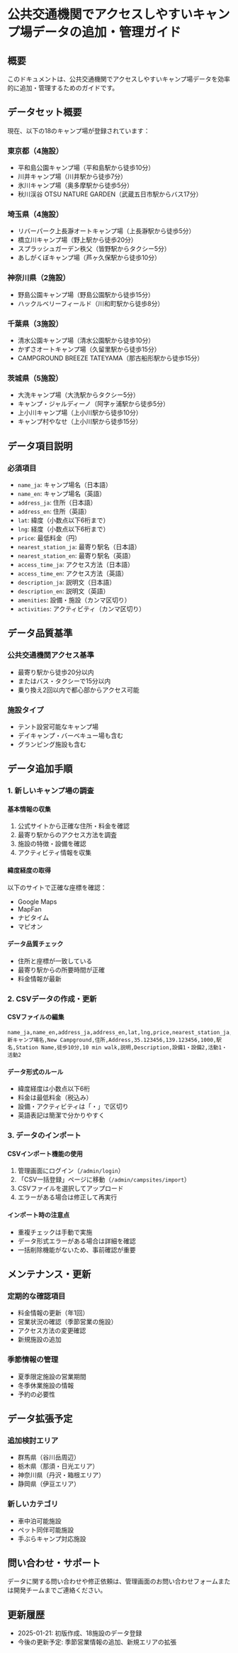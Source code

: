 # 公共交通機関でアクセスしやすいキャンプ場データの追加・管理ガイド

## 概要

このドキュメントは、公共交通機関でアクセスしやすいキャンプ場データを効率的に追加・管理するためのガイドです。

## データセット概要

現在、以下の18のキャンプ場が登録されています：

### 東京都（4施設）
- 平和島公園キャンプ場（平和島駅から徒歩10分）
- 川井キャンプ場（川井駅から徒歩7分）
- 氷川キャンプ場（奥多摩駅から徒歩5分）
- 秋川渓谷 OTSU NATURE GARDEN（武蔵五日市駅からバス17分）

### 埼玉県（4施設）
- リバーパーク上長瀞オートキャンプ場（上長瀞駅から徒歩5分）
- 橋立川キャンプ場（野上駅から徒歩20分）
- スプラッシュガーデン秩父（皆野駅からタクシー5分）
- あしがくぼキャンプ場（芦ヶ久保駅から徒歩10分）

### 神奈川県（2施設）
- 野島公園キャンプ場（野島公園駅から徒歩15分）
- ハックルベリーフィールド（川和町駅から徒歩8分）

### 千葉県（3施設）
- 清水公園キャンプ場（清水公園駅から徒歩10分）
- かずさオートキャンプ場（久留里駅から徒歩15分）
- CAMPGROUND BREEZE TATEYAMA（那古船形駅から徒歩15分）

### 茨城県（5施設）
- 大洗キャンプ場（大洗駅からタクシー5分）
- キャンプ・ジャルディーノ（阿字ヶ浦駅から徒歩5分）
- 上小川キャンプ場（上小川駅から徒歩10分）
- キャンプ村やなせ（上小川駅から徒歩15分）

## データ項目説明

### 必須項目
- `name_ja`: キャンプ場名（日本語）
- `name_en`: キャンプ場名（英語）
- `address_ja`: 住所（日本語）
- `address_en`: 住所（英語）
- `lat`: 緯度（小数点以下6桁まで）
- `lng`: 経度（小数点以下6桁まで）
- `price`: 最低料金（円）
- `nearest_station_ja`: 最寄り駅名（日本語）
- `nearest_station_en`: 最寄り駅名（英語）
- `access_time_ja`: アクセス方法（日本語）
- `access_time_en`: アクセス方法（英語）
- `description_ja`: 説明文（日本語）
- `description_en`: 説明文（英語）
- `amenities`: 設備・施設（カンマ区切り）
- `activities`: アクティビティ（カンマ区切り）

## データ品質基準

### 公共交通機関アクセス基準
- 最寄り駅から徒歩20分以内
- またはバス・タクシーで15分以内
- 乗り換え2回以内で都心部からアクセス可能

### 施設タイプ
- テント設営可能なキャンプ場
- デイキャンプ・バーベキュー場も含む
- グランピング施設も含む

## データ追加手順

### 1. 新しいキャンプ場の調査

#### 基本情報の収集
1. 公式サイトから正確な住所・料金を確認
2. 最寄り駅からのアクセス方法を調査
3. 施設の特徴・設備を確認
4. アクティビティ情報を収集

#### 緯度経度の取得
以下のサイトで正確な座標を確認：
- Google Maps
- MapFan
- ナビタイム
- マピオン

#### データ品質チェック
- 住所と座標が一致している
- 最寄り駅からの所要時間が正確
- 料金情報が最新

### 2. CSVデータの作成・更新

#### CSVファイルの編集
```csv
name_ja,name_en,address_ja,address_en,lat,lng,price,nearest_station_ja,nearest_station_en,access_time_ja,access_time_en,description_ja,description_en,amenities,activities
新キャンプ場名,New Campground,住所,Address,35.123456,139.123456,1000,駅名,Station Name,徒歩10分,10 min walk,説明,Description,設備1・設備2,活動1・活動2
```

#### データ形式のルール
- 緯度経度は小数点以下6桁
- 料金は最低料金（税込み）
- 設備・アクティビティは「・」で区切り
- 英語表記は簡潔で分かりやすく

### 3. データのインポート

#### CSVインポート機能の使用
1. 管理画面にログイン（`/admin/login`）
2. 「CSV一括登録」ページに移動（`/admin/campsites/import`）
3. CSVファイルを選択してアップロード
4. エラーがある場合は修正して再実行

#### インポート時の注意点
- 重複チェックは手動で実施
- データ形式エラーがある場合は詳細を確認
- 一括削除機能がないため、事前確認が重要

## メンテナンス・更新

### 定期的な確認項目
- 料金情報の更新（年1回）
- 営業状況の確認（季節営業の施設）
- アクセス方法の変更確認
- 新規施設の追加

### 季節情報の管理
- 夏季限定施設の営業期間
- 冬季休業施設の情報
- 予約の必要性

## データ拡張予定

### 追加検討エリア
- 群馬県（谷川岳周辺）
- 栃木県（那須・日光エリア）
- 神奈川県（丹沢・箱根エリア）
- 静岡県（伊豆エリア）

### 新しいカテゴリ
- 車中泊可能施設
- ペット同伴可能施設
- 手ぶらキャンプ対応施設

## 問い合わせ・サポート

データに関する問い合わせや修正依頼は、管理画面のお問い合わせフォームまたは開発チームまでご連絡ください。

## 更新履歴

- 2025-01-21: 初版作成、18施設のデータ登録
- 今後の更新予定: 季節営業情報の追加、新規エリアの拡張
